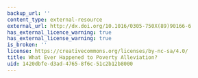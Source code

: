 ```yaml
---
backup_url: ''
content_type: external-resource
external_url: http://dx.doi.org/10.1016/0305-750X(89)90166-6
has_external_licence_warning: true
has_external_license_warning: true
is_broken: ''
license: https://creativecommons.org/licenses/by-nc-sa/4.0/
title: What Ever Happened to Poverty Alleviation?
uid: 1420dbfe-d3ad-4765-8f6c-51c2b12b8000
---
```

